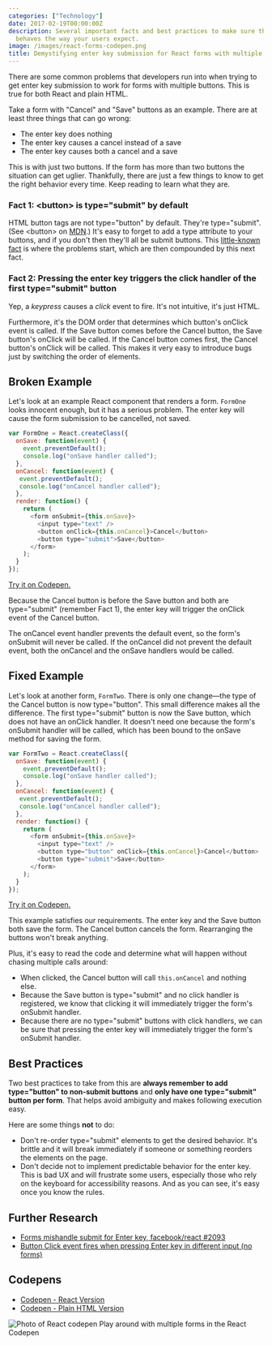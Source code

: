 ```yaml
---
categories: ["Technology"]
date: 2017-02-19T00:00:00Z
description: Several important facts and best practices to make sure the enter key
  behaves the way your users expect.
image: /images/react-forms-codepen.png
title: Demystifying enter key submission for React forms with multiple buttons
---
```


There are some common problems that developers run into when trying to get enter key submission to work for forms with multiple buttons. This is true for both React and plain HTML.

Take a form with "Cancel" and "Save" buttons as an example. There are at least three things that can go wrong:

- The enter key does nothing
- The enter key causes a cancel instead of a save
- The enter key causes both a cancel and a save

This is with just two buttons. If the form has more than two buttons the situation can get uglier. Thankfully, there are just a few things to know to get the right behavior every time. Keep reading to learn what they are.

### Fact 1: \<button\> is type="submit" by default

HTML button tags are not type="button" by default. They're type="submit". (See \<button\> on [MDN](https://developer.mozilla.org/en-US/docs/Web/HTML/Element/button).) It's easy to forget to add a type attribute to your buttons, and if you don't then they'll all be submit buttons. This [little-known fact](https://github.com/facebook/react/issues/2093#issuecomment-53494076) is where the problems start, which are then compounded by this next fact.

### Fact 2: Pressing the enter key triggers the click handler of the **first** type="submit" button

Yep, a *keypress* causes a *click* event to fire. It's not intuitive, it's just HTML.

Furthermore, it's the DOM order that determines which button's onClick event is called. If the Save button comes before the Cancel button, the Save button's onClick will be called. If the Cancel button comes first, the Cancel button's onClick will be called. This makes it very easy to introduce bugs just by switching the order of elements.

## Broken Example

Let's look at an example React component that renders a form. `FormOne` looks innocent enough, but it has a serious problem. The enter key will cause the form submission to be cancelled, not saved.

```javascript
var FormOne = React.createClass({
  onSave: function(event) {
    event.preventDefault();
    console.log("onSave handler called");
  },
  onCancel: function(event) {
   event.preventDefault();
   console.log("onCancel handler called");
  },
  render: function() {
    return (
      <form onSubmit={this.onSave}>
        <input type="text" />
        <button onClick={this.onCancel}>Cancel</button>
        <button type="submit">Save</button>
      </form>
    );
  }
});
```

[Try it on Codepen.](http://codepen.io/dzello/pen/wgLZYN)

Because the Cancel button is before the Save button and both are type="submit" (remember Fact 1), the enter key will trigger the onClick event of the Cancel button.

The onCancel event handler prevents the default event, so the form's onSubmit will never be called. If the onCancel did not prevent the default event, both the onCancel and the onSave handlers would be called.

## Fixed Example

Let's look at another form, `FormTwo`. There is only one change—the type of the Cancel button is now type="button". This small difference makes all the difference. The first type="submit" button is now the Save button, which does not have an onClick handler. It doesn't need one because the form's onSubmit handler will be called, which has been bound to the onSave method for saving the form.

```javascript
var FormTwo = React.createClass({
  onSave: function(event) {
    event.preventDefault();
    console.log("onSave handler called");
  },
  onCancel: function(event) {
   event.preventDefault();
   console.log("onCancel handler called");
  },
  render: function() {
    return (
      <form onSubmit={this.onSave}>
        <input type="text" />
        <button type="button" onClick={this.onCancel}>Cancel</button>
        <button type="submit">Save</button>
      </form>
    );
  }
});
```

[Try it on Codepen.](http://codepen.io/dzello/pen/wgLZYN)

This example satisfies our requirements. The enter key and the Save button both save the form. The Cancel button cancels the form. Rearranging the buttons won't break anything.

Plus, it's easy to read the code and determine what will happen without chasing multiple calls around:

- When clicked, the Cancel button will call `this.onCancel` and nothing else.
- Because the Save button is type="submit" and no click handler is registered, we know that clicking it will immediately trigger the form's onSubmit handler.
- Because there are no type="submit" buttons with click handlers, we can be sure that pressing the enter key will immediately trigger the form's onSubmit handler.

## Best Practices

Two best practices to take from this are **always remember to add type="button" to non-submit buttons** and **only have one type="submit" button per form**. That helps avoid ambiguity and makes following execution easy.

Here are some things **not** to do:

* Don't re-order type="submit" elements to get the desired behavior. It's brittle and it will break immediately if someone or something reorders the elements on the page.
* Don't decide not to implement predictable behavior for the enter key. This is bad UX and will frustrate some users, especially those who rely on the keyboard for accessibility reasons. And as you can see, it's easy once you know the rules.

## Further Research

- [Forms mishandle submit for Enter key, facebook/react #2093](https://github.com/facebook/react/issues/2093)
- [Button Click event fires when pressing Enter key in different input (no forms)](http://stackoverflow.com/questions/12325066/button-click-event-fires-when-pressing-enter-key-in-different-input-no-forms)

## Codepens

- [Codepen - React Version](http://codepen.io/dzello/pen/wgLZYN)
- [Codepen - Plain HTML Version](http://codepen.io/dzello/pen/LxwPQJ)

![Photo of React codepen](/images/react-forms-codepen.png)
<span class="caption" style="text-align: center">Play around with multiple forms in the React Codepen</span>
